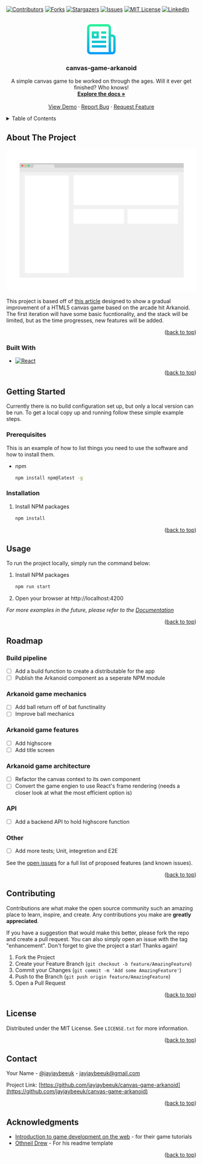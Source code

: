 <!-- Improved compatibility of back to top link: See: https://github.com/othneildrew/Best-README-Template/pull/73 -->

<a name="readme-top"></a>

<!--
*** Thanks for checking out the Best-README-Template. If you have a suggestion
*** that would make this better, please fork the repo and create a pull request
*** or simply open an issue with the tag "enhancement".
*** Don't forget to give the project a star!
*** Thanks again! Now go create something AMAZING! :D
-->

<!-- PROJECT SHIELDS -->
<!--
*** I'm using markdown "reference style" links for readability.
*** Reference links are enclosed in brackets [ ] instead of parentheses ( ).
*** See the bottom of this document for the declaration of the reference variables
*** for contributors-url, forks-url, etc. This is an optional, concise syntax you may use.
*** https://www.markdownguide.org/basic-syntax/#reference-style-links
-->

[![Contributors][contributors-shield]][contributors-url]
[![Forks][forks-shield]][forks-url]
[![Stargazers][stars-shield]][stars-url]
[![Issues][issues-shield]][issues-url]
[![MIT License][license-shield]][license-url]
[![LinkedIn][linkedin-shield]][linkedin-url]

<!-- PROJECT LOGO -->
<br />
<div align="center">
  <a href="https://github.com/jayjaybeeuk/canvas-game-arkanoid">
    <img src="images/logo.png" alt="Logo" width="80" height="80">
  </a>

<h3 align="center">canvas-game-arkanoid</h3>

  <p align="center">
    A simple canvas game to be worked on through the ages. Will it ever get finished? Who knows!
    <br />
    <a href="https://github.com/jayjaybeeuk/canvas-game-arkanoid"><strong>Explore the docs »</strong></a>
    <br />
    <br />
    <a href="https://github.com/jayjaybeeuk/canvas-game-arkanoid">View Demo</a>
    ·
    <a href="https://github.com/jayjaybeeuk/canvas-game-arkanoid/issues">Report Bug</a>
    ·
    <a href="https://github.com/jayjaybeeuk/canvas-game-arkanoid/issues">Request Feature</a>
  </p>
</div>

<!-- TABLE OF CONTENTS -->
<details>
  <summary>Table of Contents</summary>
  <ol>
    <li>
      <a href="#about-the-project">About The Project</a>
      <ul>
        <li><a href="#built-with">Built With</a></li>
      </ul>
    </li>
    <li>
      <a href="#getting-started">Getting Started</a>
      <ul>
        <li><a href="#prerequisites">Prerequisites</a></li>
        <li><a href="#installation">Installation</a></li>
      </ul>
    </li>
    <li><a href="#usage">Usage</a></li>
    <li><a href="#roadmap">Roadmap</a></li>
    <li><a href="#contributing">Contributing</a></li>
    <li><a href="#license">License</a></li>
    <li><a href="#contact">Contact</a></li>
    <li><a href="#acknowledgments">Acknowledgments</a></li>
  </ol>
</details>

<!-- ABOUT THE PROJECT -->

## About The Project

[![Product Name Screen Shot][product-screenshot]](https://example.com)

This project is based off of [this article](https://developer.mozilla.org/en-US/docs/Games/Introduction) designed to show a gradual improvement of a HTML5 canvas game based on the arcade hit Arkanoid. The first iteration will have some basic fucntionality, and the stack will be limited, but as the time progresses, new features will be added.

<p align="right">(<a href="#readme-top">back to top</a>)</p>

### Built With

- [![React][react.js]][react-url]

<p align="right">(<a href="#readme-top">back to top</a>)</p>

<!-- GETTING STARTED -->

## Getting Started

Currently there is no build configuration set up, but only a local version can be run. To get a local copy up and running follow these simple example steps.

### Prerequisites

This is an example of how to list things you need to use the software and how to install them.

- npm
  ```sh
  npm install npm@latest -g
  ```

### Installation

1. Install NPM packages
   ```sh
   npm install
   ```

<p align="right">(<a href="#readme-top">back to top</a>)</p>

<!-- USAGE EXAMPLES -->

## Usage

To run the project locally, simply run the command below:

1. Install NPM packages
   ```sh
   npm run start
   ```
2. Open your browser at http://localhost:4200

_For more examples in the future, please refer to the [Documentation](https://example.com)_

<p align="right">(<a href="#readme-top">back to top</a>)</p>

<!-- ROADMAP -->

## Roadmap

### Build pipeline

- [ ] Add a build function to create a distributable for the app
- [ ] Publish the Arkanoid component as a seperate NPM module

### Arkanoid game mechanics

- [ ] Add ball return off of bat functinality
- [ ] Improve ball mechanics

### Arkanoid game features

- [ ] Add highscore
- [ ] Add title screen

### Arkanoid game architecture

- [ ] Refactor the canvas context to its own component
- [ ] Convert the game engien to use React's frame rendering (needs a closer look at what the most efficient option is)

### API

- [ ] Add a backend API to hold highscore function

### Other

- [ ] Add more tests; Unit, integretion and E2E

See the [open issues](https://github.com/jayjaybeeuk/canvas-game-arkanoid/issues) for a full list of proposed features (and known issues).

<p align="right">(<a href="#readme-top">back to top</a>)</p>

<!-- CONTRIBUTING -->

## Contributing

Contributions are what make the open source community such an amazing place to learn, inspire, and create. Any contributions you make are **greatly appreciated**.

If you have a suggestion that would make this better, please fork the repo and create a pull request. You can also simply open an issue with the tag "enhancement".
Don't forget to give the project a star! Thanks again!

1. Fork the Project
2. Create your Feature Branch (`git checkout -b feature/AmazingFeature`)
3. Commit your Changes (`git commit -m 'Add some AmazingFeature'`)
4. Push to the Branch (`git push origin feature/AmazingFeature`)
5. Open a Pull Request

<p align="right">(<a href="#readme-top">back to top</a>)</p>

<!-- LICENSE -->

## License

Distributed under the MIT License. See `LICENSE.txt` for more information.

<p align="right">(<a href="#readme-top">back to top</a>)</p>

<!-- CONTACT -->

## Contact

Your Name - [@jayjaybeeuk](https://twitter.com/jayjaybeeuk) - jayjaybeeuk@gmail.com

Project Link: [https://github.com/jayjaybeeuk/canvas-game-arkanoid](https://github.com/jayjaybeeuk/canvas-game-arkanoid)

<p align="right">(<a href="#readme-top">back to top</a>)</p>

<!-- ACKNOWLEDGMENTS -->

## Acknowledgments

- [Introduction to game development on the web](https://developer.mozilla.org/en-US/docs/Games/Introduction) - for their game tutorials
- [Othneil Drew](https://github.com/othneildrew) - For his readme template

<p align="right">(<a href="#readme-top">back to top</a>)</p>

<!-- MARKDOWN LINKS & IMAGES -->
<!-- https://www.markdownguide.org/basic-syntax/#reference-style-links -->

[contributors-shield]: https://img.shields.io/github/contributors/jayjaybeeuk/canvas-game-arkanoid.svg?style=for-the-badge
[contributors-url]: https://github.com/jayjaybeeuk/canvas-game-arkanoid/graphs/contributors
[forks-shield]: https://img.shields.io/github/forks/jayjaybeeuk/canvas-game-arkanoid.svg?style=for-the-badge
[forks-url]: https://github.com/jayjaybeeuk/canvas-game-arkanoid/network/members
[stars-shield]: https://img.shields.io/github/stars/jayjaybeeuk/canvas-game-arkanoid.svg?style=for-the-badge
[stars-url]: https://github.com/jayjaybeeuk/canvas-game-arkanoid/stargazers
[issues-shield]: https://img.shields.io/github/issues/jayjaybeeuk/canvas-game-arkanoid.svg?style=for-the-badge
[issues-url]: https://github.com/jayjaybeeuk/canvas-game-arkanoid/issues
[license-shield]: https://img.shields.io/github/license/jayjaybeeuk/canvas-game-arkanoid.svg?style=for-the-badge
[license-url]: https://github.com/jayjaybeeuk/canvas-game-arkanoid/blob/master/LICENSE.txt
[linkedin-shield]: https://img.shields.io/badge/-LinkedIn-black.svg?style=for-the-badge&logo=linkedin&colorB=555
[linkedin-url]: https://linkedin.com/in/james-bolton-a3956115
[product-screenshot]: images/screenshot.png
[next.js]: https://img.shields.io/badge/next.js-000000?style=for-the-badge&logo=nextdotjs&logoColor=white
[next-url]: https://nextjs.org/
[react.js]: https://img.shields.io/badge/React-20232A?style=for-the-badge&logo=react&logoColor=61DAFB
[react-url]: https://reactjs.org/
[vue.js]: https://img.shields.io/badge/Vue.js-35495E?style=for-the-badge&logo=vuedotjs&logoColor=4FC08D
[vue-url]: https://vuejs.org/
[angular.io]: https://img.shields.io/badge/Angular-DD0031?style=for-the-badge&logo=angular&logoColor=white
[angular-url]: https://angular.io/
[svelte.dev]: https://img.shields.io/badge/Svelte-4A4A55?style=for-the-badge&logo=svelte&logoColor=FF3E00
[svelte-url]: https://svelte.dev/
[laravel.com]: https://img.shields.io/badge/Laravel-FF2D20?style=for-the-badge&logo=laravel&logoColor=white
[laravel-url]: https://laravel.com
[bootstrap.com]: https://img.shields.io/badge/Bootstrap-563D7C?style=for-the-badge&logo=bootstrap&logoColor=white
[bootstrap-url]: https://getbootstrap.com
[jquery.com]: https://img.shields.io/badge/jQuery-0769AD?style=for-the-badge&logo=jquery&logoColor=white
[jquery-url]: https://jquery.com
